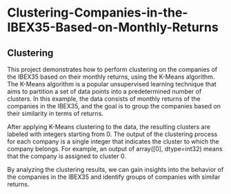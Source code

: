 # Clustering-Companies-in-the-IBEX35-Based-on-Monthly-Returns
## Clustering

This project demonstrates how to perform clustering on the companies of the IBEX35 based on their monthly returns, using the K-Means algorithm. The K-Means algorithm is a popular unsupervised learning technique that aims to partition a set of data points into a predetermined number of clusters. In this example, the data consists of monthly returns of the companies in the IBEX35, and the goal is to group the companies based on their similarity in terms of returns.

After applying K-Means clustering to the data, the resulting clusters are labeled with integers starting from 0. The output of the clustering process for each company is a single integer that indicates the cluster to which the company belongs. For example, an output of array([0], dtype=int32) means that the company is assigned to cluster 0.

By analyzing the clustering results, we can gain insights into the behavior of the companies in the IBEX35 and identify groups of companies with similar returns.
